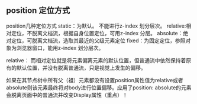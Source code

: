 
## position 定位方式

position几种定位方式
static：为默认。 不能进行z-index 划分层次。
relative:相对定位，不脱离文档流，根据自身位置定位，可用z-index 分层。
absolute：绝对定位，可脱离文档流，选取其最近的父级元素定位
fixed：为固定定位，参照对象为浏览器窗口，能用z-index 划分层次。

relative： 而相对定位就是将元素偏离元素的默认位置，但普通流中依然保持着原有的默认位置，并没有脱离普通流，只是视觉上发生的偏移。

如果在其节点树中所有父（祖）元素都没有设置position属性值为relative或者absolute则该元素最终将对body进行位置偏移。应用了position: absolute的元素会脱离页面中的普通流并改变Display属性（重点）！

